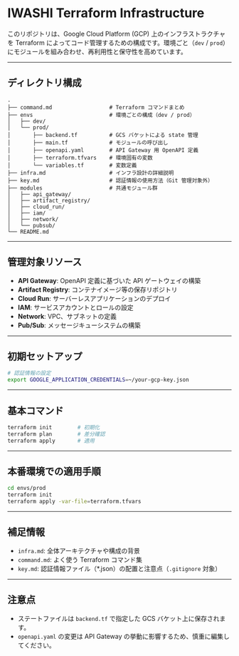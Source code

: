 # IWASHI Terraform Infrastructure

このリポジトリは、Google Cloud Platform (GCP) 上のインフラストラクチャを Terraform によってコード管理するための構成です。環境ごと（`dev` / `prod`）にモジュールを組み合わせ、再利用性と保守性を高めています。

---

## ディレクトリ構成

```
.
├── command.md                  # Terraform コマンドまとめ
├── envs                        # 環境ごとの構成（dev / prod）
│   ├── dev/
│   └── prod/
│       ├── backend.tf          # GCS バケットによる state 管理
│       ├── main.tf             # モジュールの呼び出し
│       ├── openapi.yaml        # API Gateway 用 OpenAPI 定義
│       ├── terraform.tfvars    # 環境固有の変数
│       └── variables.tf        # 変数定義
├── infra.md                    # インフラ設計の詳細説明
├── key.md                      # 認証情報の使用方法（Git 管理対象外）
├── modules                     # 共通モジュール群
│   ├── api_gateway/
│   ├── artifact_registry/
│   ├── cloud_run/
│   ├── iam/
│   ├── network/
│   └── pubsub/
└── README.md
```

---

## 管理対象リソース

- **API Gateway**: OpenAPI 定義に基づいた API ゲートウェイの構築
- **Artifact Registry**: コンテナイメージ等の保存リポジトリ
- **Cloud Run**: サーバーレスアプリケーションのデプロイ
- **IAM**: サービスアカウントとロールの設定
- **Network**: VPC、サブネットの定義
- **Pub/Sub**: メッセージキューシステムの構築

---

## 初期セットアップ

```bash
# 認証情報の設定
export GOOGLE_APPLICATION_CREDENTIALS=~/your-gcp-key.json
```

---

## 基本コマンド

```bash
terraform init        # 初期化
terraform plan        # 差分確認
terraform apply       # 適用
```

---

## 本番環境での適用手順

```bash
cd envs/prod
terraform init
terraform apply -var-file=terraform.tfvars
```

---

## 補足情報

- `infra.md`: 全体アーキテクチャや構成の背景
- `command.md`: よく使う Terraform コマンド集
- `key.md`: 認証情報ファイル（\*.json）の配置と注意点（`.gitignore` 対象）

---

## 注意点

- ステートファイルは `backend.tf` で指定した GCS バケット上に保存されます。
- `openapi.yaml` の変更は API Gateway の挙動に影響するため、慎重に編集してください。
